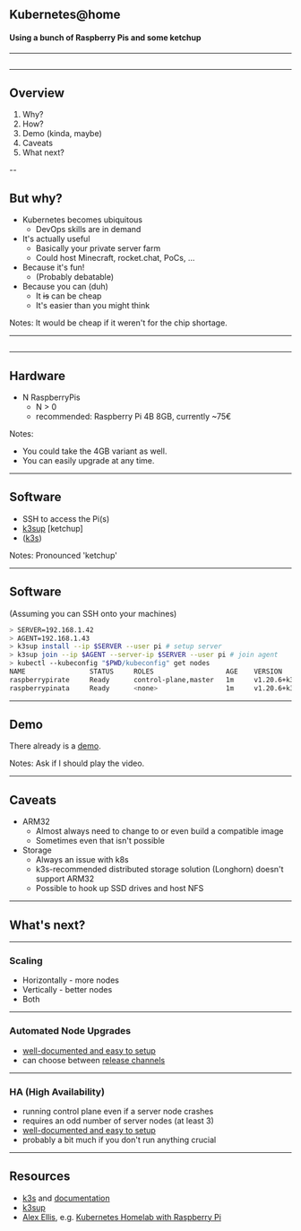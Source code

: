 ## Kubernetes@home

#### Using a bunch of Raspberry Pis and some ketchup

---

<img data-src="./assets/hardware.jpg" />

---

## Overview

1. Why?
2. How?
3. Demo (kinda, maybe)
4. Caveats
5. What next?

--

## But why?

<ul>
  <li>
    Kubernetes becomes ubiquitous
    <ul>
      <li>DevOps skills are in demand</li>
    </ul>
  </li>
  <li class="fragment">
    It's actually useful
    <ul>
      <li>Basically your private server farm</li>
      <li>Could host Minecraft, rocket.chat, PoCs, ...</li>
    </ul>
  </li>
  <li class="fragment">
    Because it's fun!
    <ul>
      <li>(Probably debatable)</li>
    </ul>
  </li>
  <li class="fragment">
    Because you can (duh)
    <ul>
      <li>It <span style="text-decoration: line-through">is</span> can be cheap</li>
      <li>It's easier than you might think</li>
    </ul>
  </li>
</ul>

Notes: It would be cheap if it weren't for the chip shortage.

---

<img data-src="./assets/but_how.jpg" />

----

## Hardware

* N RaspberryPis
  * N > 0
  * recommended: Raspberry Pi 4B 8GB, currently ~75€

Notes:
* You could take the 4GB variant as well.
* You can easily upgrade at any time.

----

## Software

* SSH to access the Pi(s)
* [k3sup](https://github.com/alexellis/k3sup) [ketchup]
* ([k3s](https://k3s.io/))

Notes: Pronounced 'ketchup'

----

## Software

(Assuming you can SSH onto your machines)

```bash
> SERVER=192.168.1.42
> AGENT=192.168.1.43
> k3sup install --ip $SERVER --user pi # setup server
> k3sup join --ip $AGENT --server-ip $SERVER --user pi # join agent
> kubectl --kubeconfig "$PWD/kubeconfig" get nodes
NAME                STATUS     ROLES                  AGE    VERSION
raspberrypirate     Ready      control-plane,master   1m     v1.20.6+k3s1
raspberrypinata     Ready      <none>                 1m     v1.20.6+k3s1
```

---

## Demo

There already is a [demo](https://github.com/alexellis/k3sup#demo-).

Notes: Ask if I should play the video.

---

## Caveats

<ul>
  <li class="fragment">
    ARM<span class="fragment">32</span>
    <ul>
      <li class="fragment">Almost always need to change to or even build a compatible image</li>
      <li class="fragment">Sometimes even that isn't possible</li>
    </ul>
  </li>
  <li class="fragment">
    Storage
    <ul>
      <li class="fragment">Always an issue with k8s</li>
      <li class="fragment">k3s-recommended distributed storage solution (Longhorn) doesn't support ARM32</li>
      <li class="fragment">Possible to hook up SSD drives and host NFS</li>
    </ul>
  </li>
</ul>

---

## What's next?

----

### Scaling

* Horizontally - more nodes
* Vertically - better nodes
* Both

----

### Automated Node Upgrades

* [well-documented and easy to setup](https://rancher.com/docs/k3s/latest/en/upgrades/automated/)
* can choose between [release channels](https://rancher.com/docs/k3s/latest/en/upgrades/basic/#release-channels)

----

### HA (High Availability)

* running control plane even if a server node crashes
* requires an odd number of server nodes (at least 3)
* [well-documented and easy to setup](https://rancher.com/docs/k3s/latest/en/installation/ha-embedded/)
* probably a bit much if you don't run anything crucial

---

## Resources

* [k3s](https://k3s.io/) and [documentation](https://rancher.com/docs/k3s/latest/en/)
* [k3sup](https://github.com/alexellis/k3sup)
* [Alex Ellis](https://blog.alexellis.io/), e.g. [Kubernetes Homelab with Raspberry Pi](https://blog.alexellis.io/raspberry-pi-homelab-with-k3sup/)
